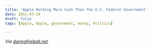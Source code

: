 ```yaml
---
title: 'Apple Holding More Cash Than the U.S. Federal Government'
date: 2011-07-29
draft: false
tags: [Apple, Apple, government, money, Politics]

---
```


_Via [daringfireball.net](http://daringfireball.net/linked/2011/07/29/apple-politics)._